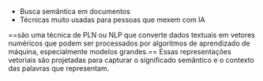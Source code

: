 - Busca semântica em documentos
- Técnicas muito usadas para pessoas que mexem com IA

==são uma técnica de PLN ou NLP que converte dados textuais em vetores numéricos que podem ser processados por algoritmos de aprendizado de máquina, especialmente modelos grandes.== Essas representações vetoriais são projetadas para capturar o significado semântico e o contexto das palavras que representam.

